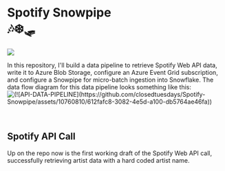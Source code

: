 <H1> Spotify Snowpipe
</br>
🎶❄️🛷</H1>
<img src="https://64.media.tumblr.com/37db22e93742263d1be82a52ffd63d0e/tumblr_p14qo1TI981rpduwho1_500.gif">
</br>
<p> In this repository, I'll build a data pipeline to retrieve Spotify Web API data, write it to Azure Blob Storage, configure an Azure Event Grid subscription, and configure a Snowpipe for micro-batch ingestion into Snowflake. The data flow diagram for this data pipeline looks something like this:
  
</br>
<img src="https://github-production-user-asset-6210df.s3.amazonaws.com/10760810/291094608-612fafc8-3082-4e5d-a100-db5764ae46fa.jpg"
alt="(![API-DATA-PIPELINE](https://github.com/closedtuesdays/Spotify-Snowpipe/assets/10760810/612fafc8-3082-4e5d-a100-db5764ae46fa))">
</br></p>
</br>
<h2>Spotify API Call</h2>
<p> Up on the repo now is the first working draft of the Spotify Web API call, successfully retrieving artist data with a hard coded artist name.</p>
